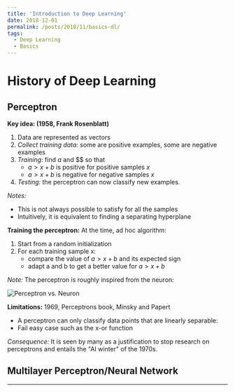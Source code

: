 ```yaml
---
title: 'Introduction to Deep Learning'
date: 2018-12-01
permalink: /posts/2018/11/basics-dl/
tags:
  - Deep Learning
  - Basics
---
```


# History of Deep Learning

## Perceptron

<b>Key idea: (1958, Frank Rosenblatt)</b>
1. Data are represented as vectors
2. <i>Collect training data:</i> some are positive examples, some are negative examples
3. <i>Training:</i> find $a$ and $$ so that
    * $a > x + b$ is positive for positive samples $x$
    * $a > x + b$ is negative for negative samples $x$
4. <i>Testing:</i> the perceptron can now classify new examples.

<i>Notes:</i>
- This is not always possible to satisfy for all the samples
- Intuitively, it is equivalent to finding a separating hyperplane

<b>Training the perceptron:</b> At the time, ad hoc algorithm:
1. Start from a random initialization
2. For each training sample x:
    * compare the value of $a > x + b$ and its expected sign
    * adapt a and b to get a better value for $a > x + b$

<i>Note:</i> The perceptron is roughly inspired from the neuron:

![Perceptron vs. Neuron](https://appliedgo.net/media/perceptron/neuron.png)

<b>Limitations:</b> 1969, Perceptrons book, Minsky and Papert
- A perceptron can only classify data points that are linearly separable:
- Fail easy case such as the x-or function

<i>Consequence:</i> It is seen by many as a justification to stop research on perceptrons and entails the "AI winter" of the 1970s.



## Multilayer Perceptron/Neural Network



------

